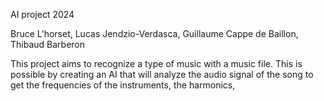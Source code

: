AI project 2024 

Bruce L'horset, Lucas Jendzio-Verdasca, Guillaume Cappe de Baillon, Thibaud Barberon

This project aims to recognize a type of music with a music file. This is possible by creating an AI that will analyze the audio signal of the song to get the frequencies of the instruments, the harmonics, 
